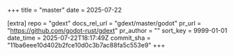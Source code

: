 +++
title = "master"
date = 2025-07-22

[extra]
repo = "gdext"
docs_rel_url = "gdext/master/godot"
pr_url = "https://github.com/godot-rust/gdext"
pr_author = ""
sort_key = 9999-01-01
date_time = 2025-07-22T18:17:49Z
commit_sha = "11ba6eee10d402b2fce10d0c3b7ac88fa5c553e9"
+++


